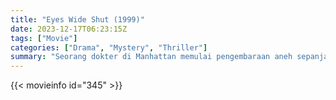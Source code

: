```yaml
---
title: "Eyes Wide Shut (1999)"
date: 2023-12-17T06:23:15Z
tags: ["Movie"]
categories: ["Drama", "Mystery", "Thriller"]
summary: "Seorang dokter di Manhattan memulai pengembaraan aneh sepanjang malam setelah istrinya mengakui kerinduan yang tak terpenuhi."
---
```



<mux-player stream-type="on-demand"
src="https://kp3d-my.sharepoint.com/personal/ryoo_kp3d_onmicrosoft_com/_layouts/15/download.aspx?share=EZEl6nt7OztEjlHqBpdovM0BBUyicQzQkQ2ospGNcP4Qmg" prefer-playback="mse" controls>

</mux-player>


{{< movieinfo id="345" >}}

<script src="https://cdn.jsdelivr.net/npm/@mux/mux-player"></script>

<script type="application/ld+json ">
{
"@context": "https://schema.org/",
"@type": "VideoObject",
"name": "Eyes Wide Shut (1999)",
"contentUrl": "https://stream.mux.com/kW011N02L57TNtZ02gAUThp7dfkGOGvzpYjqd7FK5VZA8U.m3u8",
"thumbnailUrl": "https://www.themoviedb.org/t/p/original/eAuS9UpWi44tyI7PdOLrcgLpZuV.jpg?width=314&fit_mode=preserve&time=25",
"uploadDate": "2023-12-17T06:23:15Z",
}

</script>